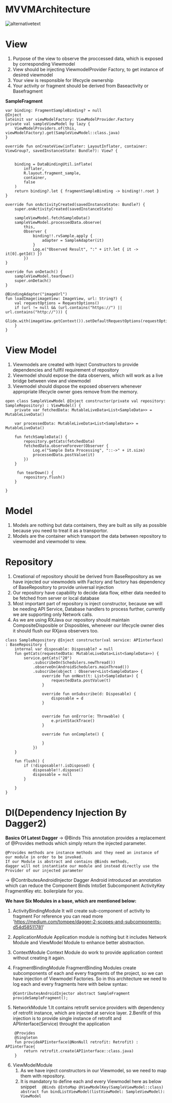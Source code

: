 # MVVMArchitecture
![alternativetext](/architecturediagram/MVVMArchitecure.jpg)


# View
1.  Purpose of the view to observe the proccessed data, which is exposed by corresponding Viewmodel
2.  View should be injecting ViewmodelProvider Factory, to get instance of desired viewmodel
3.  Your view is responsible for lifecycle ownership
4.  Your activity or fragment should be derived from Baseactivity or Basefragment

**SampleFragment**


    var binding: FragmentSampleBinding? = null
    @Inject
    lateinit var viewModelFactory: ViewModelProvider.Factory
    private val sampleViewModel by lazy {
        ViewModelProviders.of(this, viewModelFactory).get(SampleViewModel::class.java)
    }

    override fun onCreateView(inflater: LayoutInflater, container: ViewGroup?, savedInstanceState: Bundle?): View? {


        binding = DataBindingUtil.inflate(
            inflater,
            R.layout.fragment_sample,
            container,
            false
        )
        return binding?.let { fragmentSampleBinding -> binding!!.root }
    }

    override fun onActivityCreated(savedInstanceState: Bundle?) {
        super.onActivityCreated(savedInstanceState)

        sampleViewModel.fetchSampleData()
        sampleViewModel.processedData.observe(
            this,
            Observer {
                binding!!.rvSample.apply {
                    adapter = SampleAdapter(it)
                }
                Log.e("Observed Result", ":" + it?.let { it -> it[0].getId() })
            })
    }

    override fun onDetach() {
        sampleViewModel.tearDown()
        super.onDetach()
    }

    @BindingAdapter("imageUrl")
    fun loadImage(imageView: ImageView, url: String?) {
        val requestOptions = RequestOptions()
        if (url != null && (url.contains("https://") || url.contains("http://"))) {
            Glide.with(imageView.getContext()).setDefaultRequestOptions(requestOptions).load(url).into(imageView)
        }
    }

# View Model
1. Viewmodels are created with Inject Constructors to provide dependencies and fullfil requirement of repository
2. Viewmodel should expose the data observers, which will work as a live bridge between view and viewmodel
3. Viewmodel should dispose the exposed observers whenever appropriate lifecycle owner goes remove from the memory.

```
open class SampleViewModel @Inject constructor(private val repository: SampleRepository) : ViewModel() {
    private var fetchedData: MutableLiveData<List<SampleData>> = MutableLiveData()

    var processedData: MutableLiveData<List<SampleData>> = MutableLiveData()

    fun fetchSampleData() {
        repository.getCats(fetchedData)
        fetchedData.observeForever(Observer {
            Log.e("Sample Data Processing", "::->" + it.size)
            processedData.postValue(it)
        })
    }

     fun tearDown() {
        repository.flush()
    }

}
```

# Model
1. Models are nothing but data containers, they are built as silly as possible because you need to treat it as a transportor. 
2. Models are the container which transport the data between repository to viewmodel and viewmodel to view.

# Repository
1. Creational of repository should be derived from BaseRepository as we have injected our viewmodels with Factory and factory has dependency of BaseRepository to provide universal injection
2. Our repository have capability to decide data flow, either data needed to be fetched from server or local database
3. Most important part of repository is inject constructor, because we will be needing API Service, Database handlers to process further, currently we are supporting only Network calls. 
4. As we are using RXJava our repository should maintain CompositeDisposible or Disposibles, whenever our lifecycle owner dies it should flush our RXjava observers too.

````
class SampleRepository @Inject constructor(val service: APIinterface) : BaseRepository {
    internal var disposable: Disposable? = null
    fun getCats(requestedData: MutableLiveData<List<SampleData>>) {
        service.getCats("20")
            .subscribeOn(Schedulers.newThread())
            .observeOn(AndroidSchedulers.mainThread())
            .subscribe(object : Observer<List<SampleData>> {
                override fun onNext(t: List<SampleData>) {
                    requestedData.postValue(t)
                }

                override fun onSubscribe(d: Disposable) {
                    disposable = d
                }


                override fun onError(e: Throwable) {
                    e.printStackTrace()
                }

                override fun onComplete() {

                }
            })
    }

    fun flush() {
        if (!disposable!!.isDisposed) {
            disposable!!.dispose()
            disposable = null
        }

    }
}
````
# DI(Dependency Injection By Dagger2)
**Basics Of Latest Dagger**
-> @Binds
This annotation provides a replacement of @Provides methods which simply return the injected parameter.

    @Provides methods are instance methods and they need an instance of our module in order to be invoked. 
    If our Module is abstract and contains @Binds methods, 
    dagger will not instantiate our module and instead directly use the Provider of our injected parameter 
    
-> @ContributesAndroidInjector
    Dagger Android introduced an annotation which can reduce the Component Binds IntoSet Subcomponent ActivityKey FragmentKey etc. boilerplate for you.
    

**We have Six Modules in a base, which are mentioned below:**

1. ActivityBindingModule
    It will create sub-component of activity to fragment
    For reference you can read more 'https://medium.com/tompee/dagger-2-scopes-and-subcomponents-d54d58511781'
2. ApplicationModule
    Application module is nothing but it includes Network Module and ViewModel Module to enhance better abstraction.
3. ContextModule
    Context Module do work to provide application context without creating it again.
4. FragmentBindingModule
    FragmentBinding Modules create subcomponents of each and every fragments of the project, so we can have injection of Viewmodel Factories.
    So in this architecture we need to log each and every fragments here with below syntax:
    
    ``@ContributesAndroidInjector
          abstract SampleFragment provideSampleFragment();
    ``
5. NetworkModule 
    1.It contains retrofit service providers with dependency of retrofit instance, which are injected at service layer.
    2.Benifit of this injection is to provide single instance of retrofit and APIinterface(Service) throught the application

````
    @Provides
    @Singleton
    fun provideAPIinterface(@NonNull retrofit: Retrofit) : APIinterface{
        return retrofit.create(APIinterface::class.java)
    }
````

6. ViewModelModule
    1. As we have inject constructors in our Viewmodel, so we need to map them with repository.
    2. It is mandatory to define each and every Viewmodel here as below snippet
    ``   @Binds
          @IntoMap
          @ViewModelKey(SampleViewModel::class)
          abstract fun bindListViewModel(listViewModel: SampleViewModel): ViewModel
    ``  

